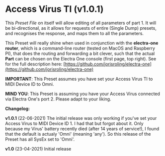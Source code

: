 # Access Virus TI (v1.0.1)

This *Preset File* on itself will allow editing of all parameters of part 1.  It will be bi-directional, as it allows for requests of entire (Single Dump) presets, and recognises the response, and maps them to all the parameters.

This Preset will really shine when used in conjunction with the **electra-one router**, which is a command-line router (tested on MacOS and Raspberry PI), that does the routing and forwarding a bit clever, such that the actual **Part** can be chosen on the Electra One console (first page, top right). See for the full description here: [https://github.com/jorisroling/electra-one](https://github.com/jorisroling/electra-one)

**IMPORTANT**: This Preset assumes you have set your Access Virus TI to MIDI Device ID to Omni.

**MIND YOU**: This Preset is assuming you have your Access Virus connected via Electra One's port 2. Please adapt to your liking.

**Changelog:**

**v1.0.1** (22-06-2021)
The initial release was only working if you've set your Access Virus to MIDI Device ID 1. I had that but forgot about it. Only because my Virus' battery recently died (after 14 years of service!), I found that the default is actualy 'Omni' (meaning 'any'). So this release of the Preset has all SysEx set to 'Omni'.

**v1.0** (23-04-2021)
Initial release


